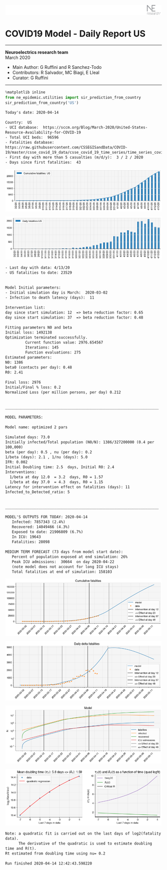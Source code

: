 ![](./images/logo.png)
# COVID19 Model - Daily Report US

---

**Neuroelectrics research team**  
March 2020  
* Main Author: G Ruffini and R Sanchez-Todo  
* Contributors: R Salvador, MC Biagi, E Lleal
* Curator: G Ruffini

---


```python
%matplotlib inline
from ne_epidemic.utilities import sir_prediction_from_country
sir_prediction_from_country('US')
```

    Today's date: 2020-04-14 
    
    Country:  US
    - UCI database:  https://sccm.org/Blog/March-2020/United-States-Resource-Availability-for-COVID-19
    - Total UCI beds:  96596
    - Fatalities database:  https://raw.githubusercontent.com/CSSEGISandData/COVID-19/master/csse_covid_19_data/csse_covid_19_time_series/time_series_covid19_deaths_global.csv
    - First day with more than 5 casualties (m/d/y):  3 / 2 / 2020
    - Days since first fatalities:  43



![png](03%20-%20Daily_Report_US_files/03%20-%20Daily_Report_US_1_1.png)



![png](03%20-%20Daily_Report_US_files/03%20-%20Daily_Report_US_1_2.png)


    - Last day with data: 4/13/20
    - US fatalities to date: 23529
     
    
    Model Initial parameters:
    - Initial simulation day is March:  2020-03-02
    - Infection to death latency (days):  11
    
    Intervention list:
    day since start simulation: 12  => beta reduction factor: 0.65
    day since start simulation: 37  => beta reduction factor: 0.48
    
    Fitting parameters N0 and beta
    Initial loss: 1492138
    Optimization terminated successfully.
             Current function value: 2976.654567
             Iterations: 145
             Function evaluations: 275
    Estimated parameters:
    N0: 1386
    beta0 (contacts per day): 0.48
    R0: 2.41
    
    Final loss: 2976
    Initial/Final % loss: 0.2
    Normalized Loss (per million persons, per day) 0.212 
    
    
    _____________________________________________________________________
     
    MODEL PARAMETERS:
    
    Model name: optimized 2 pars
    
    Simulated days: 73.0
    Initially infected/Total population (N0/N): 1386/327200000 (0.4 per 100,000)
    beta (per day): 0.5 , nu (per day): 0.2
    1/beta (days): 2.1 , 1/nu (days): 5.0
    IFR: 0.002
    Initial Doubling time: 2.5  days, Initial R0: 2.4
    Interventions:
      1/beta at day 12.0  = 3.2  days, R0 = 1.57
      1/beta at day 37.0  = 4.3  days, R0 = 1.15
    Latency for intervention effect on fatalities (days): 11
    Infected_to_Detected_ratio: 5
    
    
    _____________________________________________________________________
    
    MODEL'S OUTPUTS FOR TODAY: 2020-04-14
       Infected: 7857343 (2.4%)
       Recovered: 14049466 (4.3%)
       Exposed to date: 21906809 (6.7%)
       In ICU: 19643
       Fatalities: 28098
     
    MEDIUM TERM FORECAST (73 days from model start date): 
       Percent of population exposed at end simulation: 26%
       Peak ICU admissions:  30664  on day 2020-04-22
       (note model does not account for long ICU stays)
       Total fatalities at end of simulation: 158103



![png](03%20-%20Daily_Report_US_files/03%20-%20Daily_Report_US_1_4.png)



![png](03%20-%20Daily_Report_US_files/03%20-%20Daily_Report_US_1_5.png)



![png](03%20-%20Daily_Report_US_files/03%20-%20Daily_Report_US_1_6.png)


     



![png](03%20-%20Daily_Report_US_files/03%20-%20Daily_Report_US_1_8.png)


    Note: a quadratic fit is carried out on the last days of log2(fatality data).
          The derivative of the quadratic is used to estimate doubling time and R(t).
    Rt estimated from doubling time using nu= 0.2
    
    Run finished 2020-04-14 12:42:43.598220

